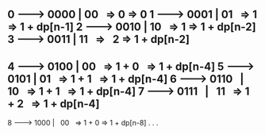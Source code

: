​
0 ---> 0000  |  00   =>  0  => 0
1 ---> 0001  |  01   =>  1  => 1 + dp[n-1]
2 ---> 0010  |  10   =>  1  => 1 + dp[n-2]
3 ---> 0011  |  11   =>   2  => 1 + dp[n-2]
--------------
4 ---> 0100  |  00    =>  1 + 0   => 1 + dp[n-4]
5 ---> 0101  |  01    =>  1 + 1   => 1 + dp[n-4]
6 ---> 0110   |  10   =>  1 + 1   => 1 + dp[n-4]
7 ---> 0111   |   11   =>  1 + 2   => 1 + dp[n-4]
--------------
8 ---> 1000  |   00   =>  1 + 0 => 1 + dp[n-8]
.
.
.
​